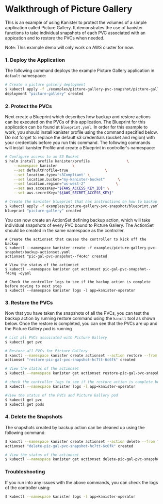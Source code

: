 # Walkthrough of Picture Gallery

This is an example of using Kanister to protect the volumes of a simple application called Picture Gallery. It demonstrates the use of kanister functions to take individual snapshots of each PVC associated with an appication and to restore the PVCs when needed.

Note: This example demo will only work on AWS cluster for now.

### 1. Deploy the Application

The following command deploys the example Picture Gallery application in `default` namespace:

```bash
# Create a picture gallery deployment
$ kubectl apply -f ./examples/picture-gallery-pvc-snapshot/picture-gallery-deployment.yaml
deployment "picture-gallery" created
```

### 2. Protect the PVCs

Next create a Blueprint which describes how backup and restore actions can be executed on the PVCs of this application. The Blueprint for this application can be found at `blueprint.yaml`. In order for this example to work, you should install kanister profile using the command specified below. Do not forget to replace the default s3 credentials (bucket and region) with your credentials before you run this command. The following commands will install kanister Profile and create a Blueprint in controller's namespace:

```bash
# Configure access to an S3 Bucket
$ helm install profile kanister/profile                 \
    --namespace kanister       \
    --set defaultProfile=true                 \
    --set location.type='s3Compliant' \
    --set location.bucket="my-kanister-bucket"      \
    --set location.region="us-west-2"              \
    --set aws.accessKey="${AWS_ACCESS_KEY_ID}" \
    --set aws.secretKey="${AWS_SECRET_ACCESS_KEY}"

# Create the kanister blueprint that has instructions on how to backup the PVCs
$ kubectl apply -f examples/picture-gallery-pvc-snapshot/blueprint.yaml
blueprint "picture-gallery" created

```

You can now create an ActionSet defining backup action, which will take individual snapshots of every PVC bound to Picture Gallery. The ActionSet should be created in the same namespace as the controller.

```
# Create the actionset that causes the controller to kick off the backup
$ kubectl --namespace kanister create -f examples/picture-gallery-pvc-snapshot/backup-actionset.yaml
actionset "pic-gal-pvc-snapshot--f4c4q" created

# View the status of the actionset
$ kubectl --namespace kanister get actionset pic-gal-pvc-snapshot--f4c4q -oyaml

# Check the controller logs to see if the backup action is complete before moving to next step
$ kubectl --namespace kanister logs -l app=kanister-operator
```

### 3. Restore the PVCs

Now that you have taken the snapshots of all the PVCs, you can test the backup action by running restore command using the `kanctl` tool as shown below. Once the restore is completed, you can see that the PVCs are up and the Picture Gallery pod is running

```bash
# List all PVCs assoicated with Picture Gallery
$ kubectl get pvc

# Restore all PVCs for Picture Gallery
$ kanctl --namespace kanister create actionset --action restore --from "pic-gal-pvc-snapshot-f4c4q"
actionset "restore-pic-gal-pvc-snapshot-hc7tt-6c6fk" created

# View the status of the actionset
$ kubectl --namespace kanister get actionset restore-pic-gal-pvc-snapshot-hc7tt-6c6fk -oyaml

# check the controller logs to see if the restore action is complete before moving to next step
$ kubectl --namespace kanister logs -l app=kanister-operator

#View the status of the PVCs and Picture Gallery pod
$ kubectl get pvc
$ kubectl get pods
```

### 4. Delete the Snapshots

The snapshots created by backup action can be cleaned up using the following command:

```bash
$ kanctl --namespace kanister create actionset --action delete --from "pic-gal-pvc-snapshot-f4c4q"
actionset "delete-pic-gal-pvc-snapshot-hc7tt-6c6fk" created

# View the status of the actionset
$ kubectl --namespace kanister get actionset delete-pic-gal-pvc-snapshot-hc7tt-6c6fk -oyaml
```

### Troubleshooting

If you run into any issues with the above commands, you can check the logs of the controller using:

```bash
$ kubectl --namespace kanister logs -l app=kanister-operator
```
